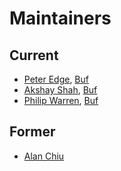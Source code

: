 Maintainers
===========

## Current
* [Peter Edge](https://github.com/bufdev), [Buf](https://buf.build)
* [Akshay Shah](https://github.com/akshayjshah), [Buf](https://buf.build)
* [Philip Warren](https://github.com/pkwarren), [Buf](https://buf.build)

## Former
* [Alan Chiu](https://github.com/buildbreaker)

